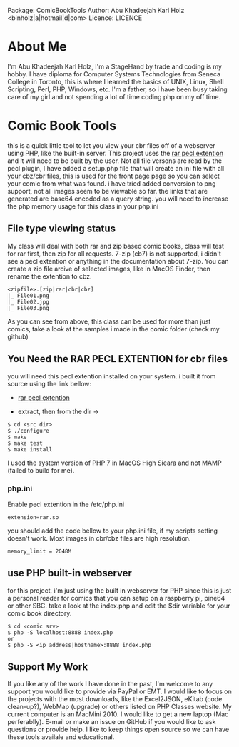 Package: ComicBookTools
Author: Abu Khadeejah Karl Holz <binholz|a|hotmail|d|com>
Licence: LICENCE

# About Me
I'm Abu Khadeejah Karl Holz, I'm a StageHand by trade and coding is my hobby.  I have diploma for Computer Systems Technologies from Seneca College in Toronto, this is where I learned the basics of UNIX, Linux, Shell Scripting, Perl, PHP, Windows, etc.  I'm a father, so i have been busy taking care of my girl and not spending a lot of time coding php on my off time.

# Comic Book Tools

this is a quick little tool to let you view your cbr files off of a webserver using PHP, like the built-in server.  This project uses the [rar pecl extention](https://pecl.php.net/package/rar) and it will need to be built by the user.  Not all file versons are read by the pecl plugin, I have added a setup.php file that will create an ini file with all your cbz/cbr files, this is used for the front page page so you can select your comic from what was found. i have tried added conversion to png support, not all images seem to be viewable so far.  the links that are generated are base64 encoded as a query string. you will need to increase the php memory usage for this class in your php.ini

## File type viewing status

My class will deal with both rar and zip based comic books, class will test for rar first, then zip for all requests.  7-zip (cb7) is not supported, i didn't see a pecl extention or anything in the documentation about 7-zip.  You can create a zip file arcive of selected images, like in MacOS Finder, then rename the extention to cbz.

```
<zipfile>.[zip|rar|cbr|cbz]
|_ File01.png
|_ File02.jpg
|_ File03.png
```
As you can see from above, this class can be used for more than just comics, take a look at the samples i made in the comic folder (check my github)

## You Need the RAR PECL EXTENTION for cbr files
you will need this pecl extention installed on your system.  i built it from source using the link bellow:

* [rar pecl extention](https://pecl.php.net/package/rar)

* extract, then from the dir ->

```
$ cd <src dir>
$ ./configure
$ make
$ make test
$ make install
```

I used the system version of PHP 7 in MacOS High Sieara and not MAMP (failed to build for me).

### php.ini

Enable pecl extention in the /etc/php.ini
```
extension=rar.so
```


you should add the code bellow to your php.ini file, if my scripts setting doesn't work. Most images in cbr/cbz files are high resolution.

```
memory_limit = 2048M

```

## use PHP built-in webserver

for this project, i'm just using the built in webserver for PHP since this is just a personal reader for comics that you can setup on a raspberry pi, pine64 or other SBC. take a look at the index.php and edit the $dir variable for your comic book directory.

```
$ cd <comic srv>
$ php -S localhost:8888 index.php
or
$ php -S <ip address|hostname>:8888 index.php
```

## Support My Work

If you like any of the work I have done in the past, I'm welcome to any support you would like to provide via PayPal or EMT.  I would like to focus on the projects with the most downloads, like the Excel2JSON, eKitab (code clean-up?), WebMap (upgrade) or others listed on PHP Classes website.  My current computer is an MacMini 2010.  I would like to get a new laptop (Mac perferablly). E-mail or make an issue on GitHub if you would like to ask questions or provide help.  I like to keep things open source so we can have these tools availale and educational.